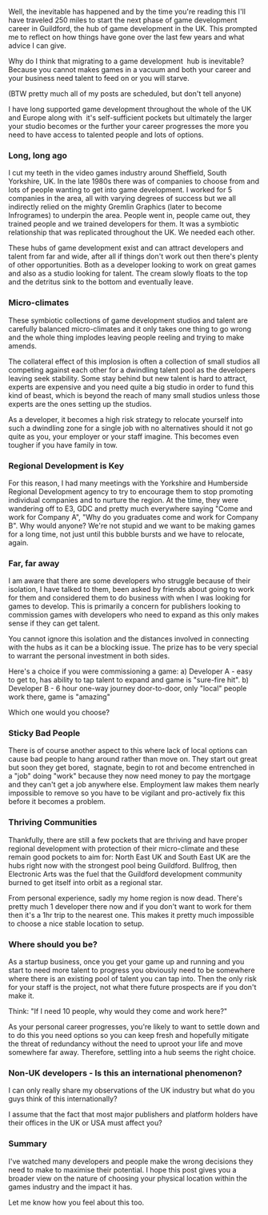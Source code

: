 
Well, the inevitable has happened and by the time you're reading this
I'll have traveled 250 miles to start the next phase of game
development career in Guildford, the hub of game development in the UK.
This prompted me to reflect on how things have gone over the last few
years and what advice I can give.

Why do I think that migrating to a game development  hub is inevitable?
Because you cannot makes games in a vacuum and both your career and your
business need talent to feed on or you will starve.

(BTW pretty much all of my posts are scheduled, but don't tell anyone)

I have long supported game development throughout the whole of the UK
and Europe along with  it's self-sufficient pockets but ultimately the
larger your studio becomes or the further your career progresses the
more you need to have access to talented people and lots of options.

### Long, long ago

I cut my teeth in the video games industry around Sheffield, South
Yorkshire, UK. In the late 1980s there was of companies to choose from
and lots of people wanting to get into game development. I worked for 5
companies in the area, all with varying degrees of success but we all
indirectly relied on the mighty Gremlin Graphics (later to become
Infrogrames) to underpin the area. People went in, people came out, they
trained people and we trained developers for them. It was a symbiotic
relationship that was replicated throughout the UK. We needed each
other.

These hubs of game development exist and can attract developers and
talent from far and wide, after all if things don't work out then
there's plenty of other opportunities. Both as a developer looking to
work on great games and also as a studio looking for talent. The cream
slowly floats to the top and the detritus sink to the bottom and
eventually leave.

### Micro-climates

These symbiotic collections of game development studios and talent are
carefully balanced micro-climates and it only takes one thing to go
wrong and the whole thing implodes leaving people reeling and trying to
make amends.

The collateral effect of this implosion is often a collection of small
studios all competing against each other for a dwindling talent pool as
the developers leaving seek stability. Some stay behind but new talent
is hard to attract, experts are expensive and you need quite a big
studio in order to fund this kind of beast, which is beyond the reach of
many small studios unless those experts are the ones setting up the
studios.

As a developer, it becomes a high risk strategy to relocate yourself
into such a dwindling zone for a single job with no alternatives should
it not go quite as you, your employer or your staff imagine. This
becomes even tougher if you have family in tow.

### Regional Development is Key

For this reason, I had many meetings with the Yorkshire and Humberside
Regional Development agency to try to encourage them to stop promoting
individual companies and to nurture the region. At the time, they were
wandering off to E3, GDC and pretty much everywhere saying "Come and
work for Company A", "Why do you graduates come and work for Company B".
Why would anyone? We're not stupid and we want to be making games for a
long time, not just until this bubble bursts and we have to relocate,
again.

### Far, far away

I am aware that there are some developers who struggle because of their
isolation, I have talked to them, been asked by friends about going to
work for them and considered them to do business with when I was looking
for games to develop. This is primarily a concern for publishers looking
to commission games with developers who need to expand as this only
makes sense if they can get talent.

You cannot ignore this isolation and the distances involved in
connecting with the hubs as it can be a blocking issue. The prize has to
be very special to warrant the personal investment in both sides.

Here's a choice if you were commissioning a game:
a) Developer A - easy to get to, has ability to tap talent to expand
and game is "sure-fire hit".
b) Developer B - 6 hour one-way journey door-to-door, only "local"
people work there, game is "amazing"

Which one would you choose?

### Sticky Bad People

There is of course another aspect to this where lack of local options
can cause bad people to hang around rather than move on. They start out
great but soon they get bored,  stagnate, begin to rot and become
entrenched in a "job" doing "work" because they now need money to pay
the mortgage and they can't get a job anywhere else. Employment law
makes them nearly impossible to remove so you have to be vigilant and
pro-actively fix this before it becomes a problem.

### Thriving Communities

Thankfully, there are still a few pockets that are thriving and have
proper regional development with protection of their micro-climate and
these remain good pockets to aim
for: North East UK and South East UK are the hubs right now with the strongest pool being Guildford.
Bullfrog, then Electronic Arts was the fuel that the Guildford
development community burned to get itself into orbit as a regional
star.

From personal experience, sadly my home region is now dead. There's
pretty much 1 developer there now and if you don't want to work for them
then it's a 1hr trip to the nearest one. This makes it pretty much
impossible to choose a nice stable location to setup.

### Where should you be?

As a startup business, once you get your game up and running and you
start to need more talent to progress you obviously need to be somewhere
where there is an existing pool of talent you can tap into. Then the
only risk for your staff is the project, not what there future prospects
are if you don't make it.

Think: "If I need 10 people, why would they come and work here?"

As your personal career progresses, you're likely to want to settle down
and to do this you need options so you can keep fresh and hopefully
mitigate the threat of redundancy without the need to uproot your life
and move somewhere far away. Therefore, settling into a hub seems the
right choice.

### Non-UK developers - Is this an international phenomenon?

I can only really share my observations of the UK industry but what do
you guys think of this internationally?

I assume that the fact that most major publishers and platform holders
have their offices in the UK or USA must affect you?

### Summary

I've watched many developers and people make the wrong decisions they
need to make to maximise their potential. I hope this post gives you a
broader view on the nature of choosing your physical location within the
games industry and the impact it has.

Let me know how you feel about this too.
